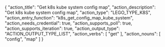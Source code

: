 {
"action_title": "Get k8s kube system config map",
"action_description": "Get k8s kube system config map",
"action_type": "LEGO_TYPE_K8S",
"action_entry_function": "k8s_get_config_map_kube_system",
"action_needs_credential": true,
"action_supports_poll": true,
"action_supports_iteration": true,
"action_output_type": "ACTION_OUTPUT_TYPE_LIST",
"action_verbs": [
"get"
],
"action_nouns": [
"config",
"map"
]
}
